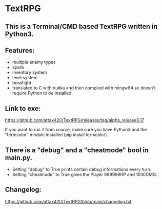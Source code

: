 # TextRPG
## This is a Terminal/CMD based TextRPG written in Python3.

## Features:

- multiple enemy types
- spells
- inventory system
- level system
- bossfight
- translated to C with nuitka and then compiled with mingw64 so doesn't require Python to be installed.

## Link to exe: 
https://github.com/attax420/TextRPG/releases/tag/alpha_release0.17  

If you want to run it from source, make sure you have Python3 and the "termcolor" module installed (pip install termcolor).

## There is a "debug" and a "cheatmode" bool in main.py.
- Setting "debug" to True prints certain debug informations every turn.
- Setting "cheatmode" to True gives the Player 999999HP and 1000DMG.

## Changelog:
https://github.com/attax420/TextRPG/blob/main/changelog.txt
